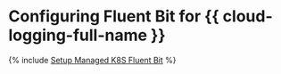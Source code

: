 # Configuring Fluent Bit for {{ cloud-logging-full-name }}

{% include [Setup Managed K8S Fluent Bit](../../_tutorials/k8s-fluent-bit-logging.md) %}